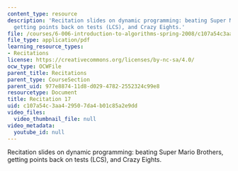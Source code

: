 ```yaml
---
content_type: resource
description: 'Recitation slides on dynamic programming: beating Super Mario Brothers,
  getting points back on tests (LCS), and Crazy Eights.'
file: /courses/6-006-introduction-to-algorithms-spring-2008/c107a54c3aa429507da4b01c85a2e9dd_recitation17.pdf
file_type: application/pdf
learning_resource_types:
- Recitations
license: https://creativecommons.org/licenses/by-nc-sa/4.0/
ocw_type: OCWFile
parent_title: Recitations
parent_type: CourseSection
parent_uid: 977e8874-11d8-d029-4782-2552324c99e8
resourcetype: Document
title: Recitation 17
uid: c107a54c-3aa4-2950-7da4-b01c85a2e9dd
video_files:
  video_thumbnail_file: null
video_metadata:
  youtube_id: null
---
```

Recitation slides on dynamic programming: beating Super Mario Brothers, getting points back on tests (LCS), and Crazy Eights.